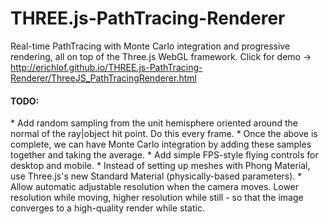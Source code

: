 # THREE.js-PathTracing-Renderer
Real-time PathTracing with Monte Carlo integration and progressive rendering, all on top of the Three.js WebGL framework.
Click for demo -> http://erichlof.github.io/THREE.js-PathTracing-Renderer/ThreeJS_PathTracingRenderer.html

<h4>TODO:</h4>
* Add random sampling from the unit hemisphere oriented around the normal of the ray|object hit point.  Do this every frame.
* Once the above is complete, we can have Monte Carlo integration by adding these samples together and taking the average.
* Add simple FPS-style flying controls for desktop and mobile.
* Instead of setting up meshes with Phong Material, use Three.js's new Standard Material (physically-based parameters).
* Allow automatic adjustable resolution when the camera moves.  Lower resolution while moving, higher resolution while still - so that the image converges to a high-quality render while static.  

